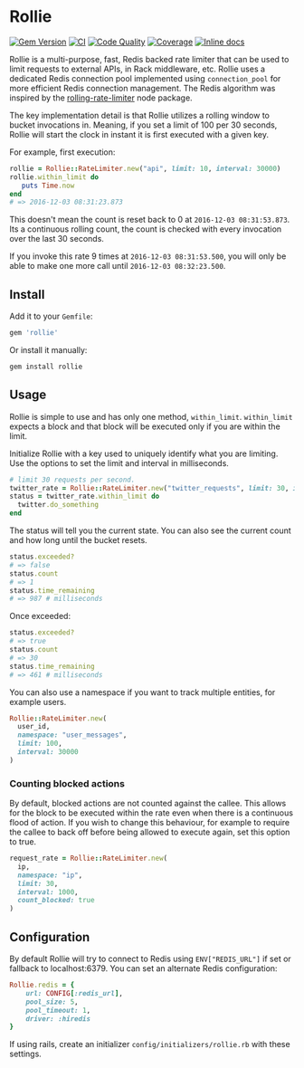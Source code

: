 Rollie
===========

[![Gem Version](https://badge.fury.io/rb/rollie.svg)](https://badge.fury.io/rb/rollie)
[![CI](https://github.com/ParentSquare/rollie/workflows/CI/badge.svg)](https://github.com/ParentSquare/rollie/actions?query=workflow%3ACI+branch%3Amaster)
[![Code Quality](https://app.codacy.com/project/badge/Grade/20f8a080aca5444cbdaebff3a4e7e702)](https://www.codacy.com/gh/ParentSquare/rollie/dashboard?utm_source=github.com&amp;utm_medium=referral&amp;utm_content=ParentSquare/rollie&amp;utm_campaign=Badge_Grade)
[![Coverage](https://app.codacy.com/project/badge/Coverage/20f8a080aca5444cbdaebff3a4e7e702)](https://www.codacy.com/gh/ParentSquare/rollie/dashboard?utm_source=github.com&utm_medium=referral&utm_content=ParentSquare/rollie&utm_campaign=Badge_Coverage)
[![Inline docs](http://inch-ci.org/github/ParentSquare/rollie.svg?branch=master)](http://inch-ci.org/github/ParentSquare/rollie)

Rollie is a multi-purpose, fast, Redis backed rate limiter that can be used to
limit requests to external APIs, in Rack middleware, etc. Rollie uses a
dedicated Redis connection pool implemented using `connection_pool` for more
efficient Redis connection management. The Redis algorithm was inspired by the
[rolling-rate-limiter](https://www.npmjs.com/package/rolling-rate-limiter) node
package.

The key implementation detail is that Rollie utilizes a rolling window to bucket
invocations in. Meaning, if you set a limit of 100 per 30 seconds, Rollie will
start the clock in instant it is first executed with a given key.

For example, first execution:

```ruby
rollie = Rollie::RateLimiter.new("api", limit: 10, interval: 30000)
rollie.within_limit do
   puts Time.now
end
# => 2016-12-03 08:31:23.873
```

This doesn't mean the count is reset back to 0 at `2016-12-03 08:31:53.873`. Its
a continuous rolling count, the count is checked with every invocation over the
last 30 seconds.

If you invoke this rate 9 times at `2016-12-03 08:31:53.500`, you will only be
able to make one more call until `2016-12-03 08:32:23.500`.

## Install

Add it to your `Gemfile`:

```ruby
gem 'rollie'
```

Or install it manually:

```sh
gem install rollie
```

Usage
-----------

Rollie is simple to use and has only one method, `within_limit`. `within_limit`
expects a block and that block will be executed only if you are within the
limit.

Initialize Rollie with a key used to uniquely identify what you are limiting.
Use the options to set the limit and interval in milliseconds.

```ruby
# limit 30 requests per second.
twitter_rate = Rollie::RateLimiter.new("twitter_requests", limit: 30, interval: 1000)
status = twitter_rate.within_limit do
  twitter.do_something
end
```

The status will tell you the current state. You can also see the current count
and how long until the bucket resets.

```ruby
status.exceeded?
# => false
status.count
# => 1
status.time_remaining
# => 987 # milliseconds
```

Once exceeded:

```ruby
status.exceeded?
# => true
status.count
# => 30
status.time_remaining
# => 461 # milliseconds
```

You can also use a namespace if you want to track multiple entities, for example
users.

```ruby
Rollie::RateLimiter.new(
  user_id,
  namespace: "user_messages",
  limit: 100,
  interval: 30000
)
```

### Counting blocked actions

By default, blocked actions are not counted against the callee. This allows for
the block to be executed within the rate even when there is a continuous flood
of action. If you wish to change this behaviour, for example to require the
callee to back off before being allowed to execute again, set this option to
true.

```ruby
request_rate = Rollie::RateLimiter.new(
  ip,
  namespace: "ip",
  limit: 30,
  interval: 1000,
  count_blocked: true
)
```

Configuration
-------------------

By default Rollie will try to connect to Redis using `ENV["REDIS_URL"]` if set
or fallback to localhost:6379. You can set an alternate Redis configuration:

```ruby
Rollie.redis = {
    url: CONFIG[:redis_url],
    pool_size: 5,
    pool_timeout: 1,
    driver: :hiredis
}
```

If using rails, create an initializer `config/initializers/rollie.rb` with these
settings.
